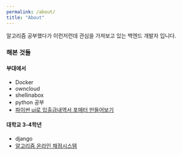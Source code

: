 ```yaml
---
permalink: /about/
title: "About"
---
```


 알고리즘 공부했다가 이런저런데 관심을 가져보고 있는 백엔드 개발자 입니다.

### 해본 것들

#### 부대에서
* Docker
* owncloud
* shellinabox
* python 공부
* [파이썬 ui로 입출금내역서 포매터 만들어보기](https://github.com/qlqhqo2341/DepositHistoryMaker)

#### 대학교 3-4학년
* django
* [알고리즘 온라인 채점시스템](https://github.com/DMOJ/online-judge)

